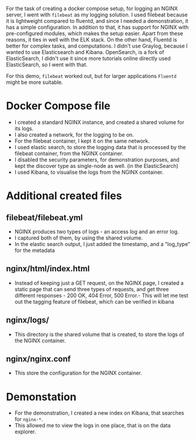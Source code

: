 For the task of creating a docker compose setup, for logging an NGINX server, I went with `filebeat` as my logging solution. I used filebeat because it is lightweight compared to fluentd, and since I needed a demonstration, it has a simple configuration. In addition to that, it has support for NGINX with pre-configured modules, which makes the setup easier. Apart from these reasons, it ties in well with the ELK stack. On the other hand, Fluentd is better for complex tasks, and computations. I didn't use Graylog, because I wanted to use Elasticsearch and Kibana. OpenSearch, is a fork of ElasticSearch, I didn't use it since more tutorials online directly used ElasticSearch, so I went with that. 

For this demo, `filebeat` worked out, but for larger applications `Fluentd` might be more suitable.

# Docker Compose file
- I created a standard NGINX instance, and created a shared volume for its logs.
- I also created a network, for the logging to be on.
- For the filebeat container, I kept it on the same network.
- I used elastic search, to store the logging data that is processed by the filebeat container, from the NGINX container.
- I disabled the security parameters, for demonstration purposes, and kept the discover type as single-node as well. (in the ElasticSearch)
- I used Kibana, to visualise the logs from the NGINX container. 

# Additional created files
## filebeat/filebeat.yml
- NGINX produces two types of logs - an access log and an error log.
- I captured both of them, by using the shared volume.
- In the elastic search output, I just added the timestamp, and a "log_type" for the metadata

## nginx/html/index.html
- Instead of keeping just a GET request, on the NGINX page, I created a static page that can send three types of requests, and get three different responses - 200 OK, 404 Error, 500 Error.- This will let me test out the tagging feature of filebeat, which can be verified in kibana

## nginx/logs/
- This directory is the shared volume that is created, to store the logs of the NGINX container.

## nginx/nginx.conf
- This store the configuration for the NGINX container.

# Demonstation
- For the demonstration, I created a new index on Kibana, that searches for `nginx-*`.
- This allowed me to view the logs in one place, that is on the data explorer.

